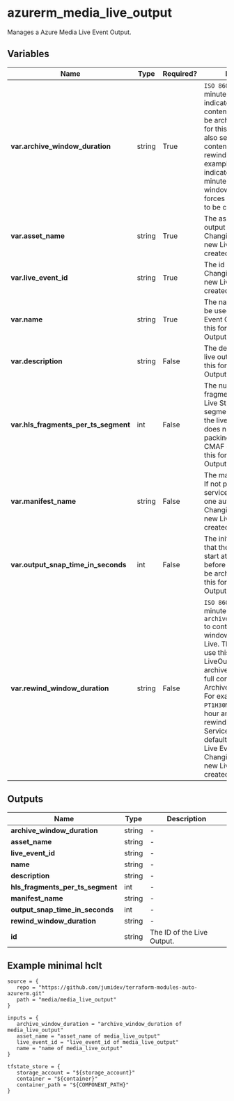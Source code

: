 # azurerm_media_live_output

Manages a Azure Media Live Event Output.

## Variables

| Name | Type | Required? |  Description |
| ---- | ---- | --------- |  ----------- |
| **var.archive_window_duration** | string | True | `ISO 8601` time between 1 minute to 25 hours to indicate the maximum content length that can be archived in the asset for this live output. This also sets the maximum content length for the rewind window. For example, use `PT1H30M` to indicate 1 hour and 30 minutes of archive window. Changing this forces a new Live Output to be created. | 
| **var.asset_name** | string | True | The asset that the live output will write to. Changing this forces a new Live Output to be created. | 
| **var.live_event_id** | string | True | The id of the live event. Changing this forces a new Live Output to be created. | 
| **var.name** | string | True | The name which should be used for this Live Event Output. Changing this forces a new Live Output to be created. | 
| **var.description** | string | False | The description of the live output. Changing this forces a new Live Output to be created. | 
| **var.hls_fragments_per_ts_segment** | int | False | The number of fragments in an HTTP Live Streaming (HLS) TS segment in the output of the live event. This value does not affect the packing ratio for HLS CMAF output. Changing this forces a new Live Output to be created. | 
| **var.manifest_name** | string | False | The manifest file name. If not provided, the service will generate one automatically. Changing this forces a new Live Output to be created. | 
| **var.output_snap_time_in_seconds** | int | False | The initial timestamp that the live output will start at, any content before this value will not be archived. Changing this forces a new Live Output to be created. | 
| **var.rewind_window_duration** | string | False | `ISO 8601` time between 1 minute to the duration of `archive_window_duration` to control seek-able window length during Live. The service won't use this property once LiveOutput stops. The archived VOD will have full content with original ArchiveWindowLength. For example, use `PT1H30M` to indicate 1 hour and 30 minutes of rewind window length. Service will use implicit default value 30m only if Live Event enables LL. Changing this forces a new Live Output to be created. | 



## Outputs

| Name | Type | Description |
| ---- | ---- | --------- | 
| **archive_window_duration** | string  | - | 
| **asset_name** | string  | - | 
| **live_event_id** | string  | - | 
| **name** | string  | - | 
| **description** | string  | - | 
| **hls_fragments_per_ts_segment** | int  | - | 
| **manifest_name** | string  | - | 
| **output_snap_time_in_seconds** | int  | - | 
| **rewind_window_duration** | string  | - | 
| **id** | string  | The ID of the Live Output. | 

## Example minimal hclt

```hcl
source = {
   repo = "https://github.com/jumidev/terraform-modules-auto-azurerm.git" 
   path = "media/media_live_output" 
}

inputs = {
   archive_window_duration = "archive_window_duration of media_live_output" 
   asset_name = "asset_name of media_live_output" 
   live_event_id = "live_event_id of media_live_output" 
   name = "name of media_live_output" 
}

tfstate_store = {
   storage_account = "${storage_account}" 
   container = "${container}" 
   container_path = "${COMPONENT_PATH}" 
}


```